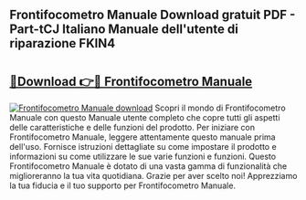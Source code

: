 ## Frontifocometro Manuale Download gratuit PDF - Part-tCJ Italiano Manuale dell'utente di riparazione FKlN4

# <h2><a href="http://dfcqfvy.blite.top/?on=Frontifocometro+Manuale">🔗Download 👉🔴 Frontifocometro Manuale</a></h2>

[![Frontifocometro Manuale download](https://i.imgur.com/lujVjoI.png)](http://dfcqfvy.blite.top/?on=Frontifocometro+Manuale)
Scopri il mondo di Frontifocometro Manuale con questo Manuale utente completo che copre tutti gli aspetti delle caratteristiche e delle funzioni del prodotto. Per iniziare con Frontifocometro Manuale, leggere attentamente questo manuale prima dell'uso. Fornisce istruzioni dettagliate su come impostare il prodotto e informazioni su come utilizzare le sue varie funzioni e funzioni. Questo Frontifocometro Manuale è dotato di una vasta gamma di funzionalità che miglioreranno la tua vita quotidiana. Grazie per aver scelto noi! Apprezziamo la tua fiducia e il tuo supporto per Frontifocometro Manuale.
